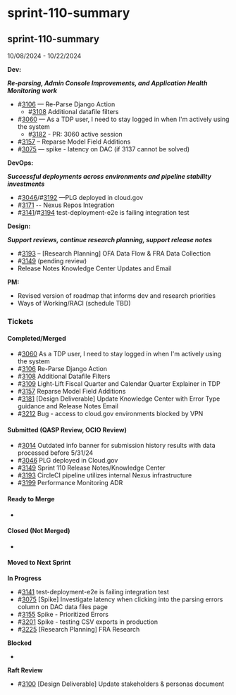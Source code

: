 # sprint-110-summary

## sprint-110-summary

10/08/2024 - 10/22/2024

**Dev:**

_**Re-parsing, Admin Console Improvements, and Application Health Monitoring work**_

* \#[3106](https://github.com/raft-tech/TANF-app/issues/3106) — Re-Parse Django Action&#x20;
  * \#[3108](https://github.com/raft-tech/TANF-app/issues/3108) Additional datafile filters&#x20;
* \#[3060](https://github.com/raft-tech/TANF-app/issues/3060) — As a TDP user, I need to stay logged in when I'm actively using the system
  * \#[3182](https://github.com/raft-tech/TANF-app/issues/3182) - PR: 3060 active session
* \#[3157](https://github.com/raft-tech/TANF-app/issues/3157) – Reparse Model Field Additions
* \#[3075](https://github.com/raft-tech/TANF-app/issues/3075) — spike - latency on DAC (if 3137 cannot be solved)

**DevOps:**

_**Successful deployments across environments and pipeline stability investments**_

* \#[3046](https://github.com/raft-tech/TANF-app/issues/3046)/#[3192](https://github.com/raft-tech/TANF-app/issues/3192) —PLG  deployed in cloud.gov
* \#[3171](https://github.com/raft-tech/TANF-app/issues/3171) -- Nexus Repos Integration
* \#[3141](https://github.com/raft-tech/TANF-app/issues/3141)/#[3194](https://github.com/raft-tech/TANF-app/issues/3194) test-deployment-e2e is failing integration test&#x20;

**Design:**

_**Support reviews, continue research planning, support release notes**_

* \#[3193](https://github.com/raft-tech/TANF-app/issues/3193)  – \[Research Planning] OFA Data Flow & FRA Data Collection
* \#[3149](https://github.com/raft-tech/TANF-app/issues/3149) (pending review)
* Release Notes Knowledge Center Updates and Email

**PM:**

* Revised version of roadmap that informs dev and research priorities
* Ways of Working/RACI (schedule TBD)

### Tickets

#### Completed/Merged

* \#[3060](https://app.zenhub.com/workspaces/sprint-board-5f18ab06dfd91c000f7e682e/issues/gh/raft-tech/tanf-app/3060) As a TDP user, I need to stay logged in when I'm actively using the system
* \#[3106](https://app.zenhub.com/workspaces/sprint-board-5f18ab06dfd91c000f7e682e/issues/gh/raft-tech/tanf-app/3106) Re-Parse Django Action
* \#[3108](https://github.com/raft-tech/TANF-app/issues/3108)  Additional Datafile Filters
* \#[3109](https://app.zenhub.com/workspaces/sprint-board-5f18ab06dfd91c000f7e682e/issues/gh/raft-tech/tanf-app/3109) Light-Lift Fiscal Quarter and Calendar Quarter Explainer in TDP
* \#[3157](https://app.zenhub.com/workspaces/sprint-board-5f18ab06dfd91c000f7e682e/issues/gh/raft-tech/tanf-app/3157) Reparse Model Field Additions
* \#[3181](https://github.com/raft-tech/TANF-app/issues/31063181)  \[Design Deliverable] Update Knowledge Center with Error Type guidance and Release Notes Email
* \#[3212](https://app.zenhub.com/workspaces/sprint-board-5f18ab06dfd91c000f7e682e/issues/gh/raft-tech/tanf-app/3212) Bug - access to cloud.gov environments blocked by VPN

#### Submitted (QASP Review, OCIO Review)

* \#[3014](https://app.zenhub.com/workspaces/sprint-board-5f18ab06dfd91c000f7e682e/issues/gh/raft-tech/tanf-app/3014) Outdated info banner for submission history results with data processed before 5/31/24
* \#[3046](https://app.zenhub.com/workspaces/sprint-board-5f18ab06dfd91c000f7e682e/issues/gh/raft-tech/tanf-app/3046) PLG deployed in Cloud.gov
* \#[3149](https://app.zenhub.com/workspaces/sprint-board-5f18ab06dfd91c000f7e682e/issues/gh/raft-tech/tanf-app/3149) Sprint 110 Release Notes/Knowledge Center
* \#[3193](https://app.zenhub.com/workspaces/sprint-board-5f18ab06dfd91c000f7e682e/issues/gh/raft-tech/tanf-app/3193) CircleCI pipeline utilizes internal Nexus infrastructure
* \#[3199](https://app.zenhub.com/workspaces/sprint-board-5f18ab06dfd91c000f7e682e/issues/gh/raft-tech/tanf-app/3199) Performance Monitoring ADR

#### Ready to Merge

*

#### Closed (Not Merged)

*

#### Moved to Next Sprint

**In Progress**

* \#[3141](https://github.com/raft-tech/TANF-app/issues/3141) test-deployment-e2e is failing integration test
* \#[3075](https://github.com/raft-tech/TANF-app/issues/3075) \[Spike] Investigate latency when clicking into the parsing errors column on DAC data files page
* \#[3155](https://app.zenhub.com/workspaces/sprint-board-5f18ab06dfd91c000f7e682e/issues/gh/raft-tech/tanf-app/3155) Spike - Prioritized Errors
* \#[3201](https://app.zenhub.com/workspaces/sprint-board-5f18ab06dfd91c000f7e682e/issues/gh/raft-tech/tanf-app/3201) Spike - testing CSV exports in production
* \#[3225](https://app.zenhub.com/workspaces/sprint-board-5f18ab06dfd91c000f7e682e/issues/gh/raft-tech/tanf-app/3225) \[Research Planning] FRA Research

**Blocked**

*

**Raft Review**

* \#[3100](https://github.com/raft-tech/TANF-app/issues/3100) \[Design Deliverable] Update stakeholders & personas document

